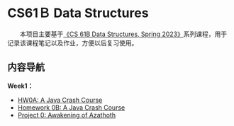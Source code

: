 # CS61Ｂ Data Structures

&emsp;&emsp;本项目主要基于[《CS 61B Data Structures, Spring 2023》](https://sp23.datastructur.es/)系列课程，用于记录该课程笔记以及作业，方便以后复习使用。


## 内容导航

**Week1：**

* [HW0A: A Java Crash Course](https://sp23.datastructur.es/materials/hw/hw0a/)
* [Homework 0B: A Java Crash Course](./hw/hw0b)
* [Project 0: Awakening of Azathoth](./proj/proj0)